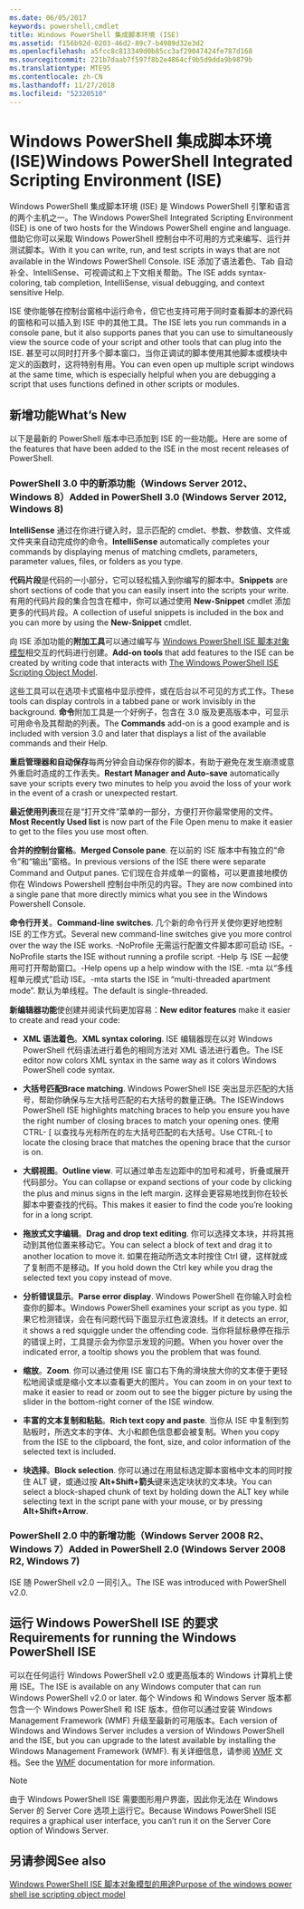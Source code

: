 ```yaml
---
ms.date: 06/05/2017
keywords: powershell,cmdlet
title: Windows PowerShell 集成脚本环境 (ISE)
ms.assetid: f156b92d-0203-46d2-89c7-b4989d32e3d2
ms.openlocfilehash: a5fcc8c813349d0b85cc3af29047424fe787d168
ms.sourcegitcommit: 221b7daab7f597f8b2e4864cf9b5d9dda9b9879b
ms.translationtype: MTE95
ms.contentlocale: zh-CN
ms.lasthandoff: 11/27/2018
ms.locfileid: "52320510"
---
```

# <a name="windows-powershell-integrated-scripting-environment-ise"></a><span data-ttu-id="44693-103">Windows PowerShell 集成脚本环境 (ISE)</span><span class="sxs-lookup"><span data-stu-id="44693-103">Windows PowerShell Integrated Scripting Environment (ISE)</span></span>

<span data-ttu-id="44693-104">Windows PowerShell 集成脚本环境 (ISE) 是 Windows PowerShell 引擎和语言的两个主机之一。</span><span class="sxs-lookup"><span data-stu-id="44693-104">The Windows PowerShell Integrated Scripting Environment (ISE) is one of two hosts for the Windows PowerShell engine and language.</span></span> <span data-ttu-id="44693-105">借助它你可以采取 Windows PowerShell 控制台中不可用的方式来编写、运行并测试脚本。</span><span class="sxs-lookup"><span data-stu-id="44693-105">With it you can write, run, and test scripts in ways that are not available in the Windows PowerShell Console.</span></span> <span data-ttu-id="44693-106">ISE 添加了语法着色、Tab 自动补全、IntelliSense、可视调试和上下文相关帮助。</span><span class="sxs-lookup"><span data-stu-id="44693-106">The ISE adds syntax-coloring, tab completion, IntelliSense, visual debugging, and context sensitive Help.</span></span>

<span data-ttu-id="44693-107">ISE 使你能够在控制台窗格中运行命令，但它也支持可用于同时查看脚本的源代码的窗格和可以插入到 ISE 中的其他工具。</span><span class="sxs-lookup"><span data-stu-id="44693-107">The ISE lets you run commands in a console pane, but it also supports panes that you can use to simultaneously view the source code of your script and other tools that can plug into the ISE.</span></span> <span data-ttu-id="44693-108">甚至可以同时打开多个脚本窗口，当你正调试的脚本使用其他脚本或模块中定义的函数时，这将特别有用。</span><span class="sxs-lookup"><span data-stu-id="44693-108">You can even open up multiple script windows at the same time, which is especially helpful when you are debugging a script that uses functions defined in other scripts or modules.</span></span>

## <a name="whats-new"></a><span data-ttu-id="44693-109">新增功能</span><span class="sxs-lookup"><span data-stu-id="44693-109">What’s New</span></span>

<span data-ttu-id="44693-110">以下是最新的 PowerShell 版本中已添加到 ISE 的一些功能。</span><span class="sxs-lookup"><span data-stu-id="44693-110">Here are some of the features that have been added to the ISE in the most recent releases of PowerShell.</span></span>

### <a name="added-in-powershell-30-windows-server-2012-windows-8"></a><span data-ttu-id="44693-111">PowerShell 3.0 中的新添功能（Windows Server 2012、Windows 8）</span><span class="sxs-lookup"><span data-stu-id="44693-111">Added in PowerShell 3.0 (Windows Server 2012, Windows 8)</span></span>

<span data-ttu-id="44693-112">**IntelliSense** 通过在你进行键入时，显示匹配的 cmdlet、参数、参数值、文件或文件夹来自动完成你的命令。</span><span class="sxs-lookup"><span data-stu-id="44693-112">**IntelliSense** automatically completes your commands by displaying menus of matching cmdlets, parameters, parameter values, files, or folders as you type.</span></span>

<span data-ttu-id="44693-113">**代码片段**是代码的一小部分，它可以轻松插入到你编写的脚本中。</span><span class="sxs-lookup"><span data-stu-id="44693-113">**Snippets** are short sections of code that you can easily insert into the scripts your write.</span></span> <span data-ttu-id="44693-114">有用的代码片段的集合包含在框中，你可以通过使用 **New-Snippet** cmdlet 添加更多的代码片段。</span><span class="sxs-lookup"><span data-stu-id="44693-114">A collection of useful snippets is included in the box and you can more by using the **New-Snippet** cmdlet.</span></span>

<span data-ttu-id="44693-115">向 ISE 添加功能的**附加工具**可以通过编写与 [Windows PowerShell ISE 脚本对象模型](../../core-powershell/ise/The-ISE-Object-Model-Hierarchy.md)相交互的代码进行创建。</span><span class="sxs-lookup"><span data-stu-id="44693-115">**Add-on tools** that add features to the ISE can be created by writing code that interacts with [The Windows PowerShell ISE Scripting Object Model](../../core-powershell/ise/The-ISE-Object-Model-Hierarchy.md).</span></span>

<span data-ttu-id="44693-116">这些工具可以在选项卡式窗格中显示控件，或在后台以不可见的方式工作。</span><span class="sxs-lookup"><span data-stu-id="44693-116">These tools can display controls in a tabbed pane or work invisibly in the background.</span></span> <span data-ttu-id="44693-117">**命令**附加工具是一个好例子，包含在 3.0 版及更高版本中，可显示可用命令及其帮助的列表。</span><span class="sxs-lookup"><span data-stu-id="44693-117">The **Commands** add-on is a good example and is included with version 3.0 and later that displays a list of the available commands and their Help.</span></span>

<span data-ttu-id="44693-118">**重启管理器和自动保存**每两分钟会自动保存你的脚本，有助于避免在发生崩溃或意外重启时造成的工作丢失。</span><span class="sxs-lookup"><span data-stu-id="44693-118">**Restart Manager and Auto-save** automatically save your scripts every two minutes to help you avoid the loss of your work in the event of a crash or unexpected restart.</span></span>

<span data-ttu-id="44693-119">**最近使用列表**现在是“打开文件”菜单的一部分，方便打开你最常使用的文件。</span><span class="sxs-lookup"><span data-stu-id="44693-119">**Most Recently Used list** is now part of the File Open menu to make it easier to get to the files you use most often.</span></span>

<span data-ttu-id="44693-120">**合并的控制台窗格**。</span><span class="sxs-lookup"><span data-stu-id="44693-120">**Merged Console pane**.</span></span> <span data-ttu-id="44693-121">在以前的 ISE 版本中有独立的“命令”和“输出”窗格。</span><span class="sxs-lookup"><span data-stu-id="44693-121">In previous versions of the ISE there were separate Command and Output panes.</span></span> <span data-ttu-id="44693-122">它们现在合并成单一的窗格，可以更直接地模仿你在 Windows Powershell 控制台中所见的内容。</span><span class="sxs-lookup"><span data-stu-id="44693-122">They are now combined into a single pane that more directly mimics what you see in the Windows Powershell Console.</span></span>

<span data-ttu-id="44693-123">**命令行开关**。</span><span class="sxs-lookup"><span data-stu-id="44693-123">**Command-line switches**.</span></span> <span data-ttu-id="44693-124">几个新的命令行开关使你更好地控制 ISE 的工作方式。</span><span class="sxs-lookup"><span data-stu-id="44693-124">Several new command-line switches give you more control over the way the ISE works.</span></span> <span data-ttu-id="44693-125">-NoProfile 无需运行配置文件脚本即可启动 ISE。</span><span class="sxs-lookup"><span data-stu-id="44693-125">-NoProfile starts the ISE without running a profile script.</span></span> <span data-ttu-id="44693-126">-Help 与 ISE 一起使用可打开帮助窗口。</span><span class="sxs-lookup"><span data-stu-id="44693-126">-Help opens up a help window with the ISE.</span></span> <span data-ttu-id="44693-127">-mta 以“多线程单元模式”启动 ISE。</span><span class="sxs-lookup"><span data-stu-id="44693-127">-mta starts the ISE in “multi-threaded apartment mode”.</span></span> <span data-ttu-id="44693-128">默认为单线程。</span><span class="sxs-lookup"><span data-stu-id="44693-128">The default is single-threaded.</span></span>

<span data-ttu-id="44693-129">**新编辑器功能**使创建并阅读代码更加容易：</span><span class="sxs-lookup"><span data-stu-id="44693-129">**New editor features** make it easier to create and read your code:</span></span>

- <span data-ttu-id="44693-130">**XML 语法着色**。</span><span class="sxs-lookup"><span data-stu-id="44693-130">**XML syntax coloring**.</span></span> <span data-ttu-id="44693-131">ISE 编辑器现在以对 Windows PowerShell 代码语法进行着色的相同方法对 XML 语法进行着色。</span><span class="sxs-lookup"><span data-stu-id="44693-131">The ISE editor now colors XML syntax in the same way as it colors Windows PowerShell code syntax.</span></span>

- <span data-ttu-id="44693-132">**大括号匹配**</span><span class="sxs-lookup"><span data-stu-id="44693-132">**Brace matching**.</span></span> <span data-ttu-id="44693-133">Windows PowerShell ISE 突出显示匹配的大括号，帮助你确保与左大括号匹配的右大括号的数量正确。</span><span class="sxs-lookup"><span data-stu-id="44693-133">The ISEWindows PowerShell ISE highlights matching braces to help you ensure you have the right number of closing braces to match your opening ones.</span></span> <span data-ttu-id="44693-134">使用 CTRL- \[ 以查找与光标所在的左大括号匹配的右大括号。</span><span class="sxs-lookup"><span data-stu-id="44693-134">Use CTRL-\[ to locate the closing brace that matches the opening brace that the cursor is on.</span></span>

- <span data-ttu-id="44693-135">**大纲视图**。</span><span class="sxs-lookup"><span data-stu-id="44693-135">**Outline view**.</span></span> <span data-ttu-id="44693-136">可以通过单击左边距中的加号和减号，折叠或展开代码部分。</span><span class="sxs-lookup"><span data-stu-id="44693-136">You can collapse or expand sections of your code by clicking the plus and minus signs in the left margin.</span></span> <span data-ttu-id="44693-137">这样会更容易地找到你在较长脚本中要查找的代码。</span><span class="sxs-lookup"><span data-stu-id="44693-137">This makes it easier to find the code you’re looking for in a long script.</span></span>

- <span data-ttu-id="44693-138">**拖放式文字编辑**。</span><span class="sxs-lookup"><span data-stu-id="44693-138">**Drag and drop text editing**.</span></span> <span data-ttu-id="44693-139">你可以选择文本块，并将其拖动到其他位置来移动它。</span><span class="sxs-lookup"><span data-stu-id="44693-139">You can select a block of text and drag it to another location to move it.</span></span> <span data-ttu-id="44693-140">如果在拖动所选文本时按住 Ctrl 键，这样就成了复制而不是移动。</span><span class="sxs-lookup"><span data-stu-id="44693-140">If you hold down the Ctrl key while you drag the selected text you copy instead of move.</span></span>

- <span data-ttu-id="44693-141">**分析错误显示**。</span><span class="sxs-lookup"><span data-stu-id="44693-141">**Parse error display**.</span></span> <span data-ttu-id="44693-142">Windows PowerShell 在你输入时会检查你的脚本。</span><span class="sxs-lookup"><span data-stu-id="44693-142">Windows PowerShell examines your script as you type.</span></span> <span data-ttu-id="44693-143">如果它检测错误，会在有问题代码下面显示红色波浪线。</span><span class="sxs-lookup"><span data-stu-id="44693-143">If it detects an error, it shows a red squiggle under the offending code.</span></span> <span data-ttu-id="44693-144">当你将鼠标悬停在指示的错误上时，工具提示会为你显示发现的问题。</span><span class="sxs-lookup"><span data-stu-id="44693-144">When you hover over the indicated error, a tooltip shows you the problem that was found.</span></span>

- <span data-ttu-id="44693-145">**缩放**。</span><span class="sxs-lookup"><span data-stu-id="44693-145">**Zoom**.</span></span> <span data-ttu-id="44693-146">你可以通过使用 ISE 窗口右下角的滑块放大你的文本便于更轻松地阅读或是缩小文本以查看更大的图片。</span><span class="sxs-lookup"><span data-stu-id="44693-146">You can zoom in on your text to make it easier to read or zoom out to see the bigger picture by using the slider in the bottom-right corner of the ISE window.</span></span>

- <span data-ttu-id="44693-147">**丰富的文本复制和粘贴**。</span><span class="sxs-lookup"><span data-stu-id="44693-147">**Rich text copy and paste**.</span></span> <span data-ttu-id="44693-148">当你从 ISE 中复制到剪贴板时，所选文本的字体、大小和颜色信息都会被复制。</span><span class="sxs-lookup"><span data-stu-id="44693-148">When you copy from the ISE to the clipboard, the font, size, and color information of the selected text is included.</span></span>

- <span data-ttu-id="44693-149">**块选择**。</span><span class="sxs-lookup"><span data-stu-id="44693-149">**Block selection**.</span></span> <span data-ttu-id="44693-150">你可以通过在用鼠标选定脚本窗格中文本的同时按住 ALT 键，或通过按 **Alt+Shift+箭头**键来选定块状的文本块。</span><span class="sxs-lookup"><span data-stu-id="44693-150">You can select a block-shaped chunk of text by holding down the ALT key while selecting text in the script pane with your mouse, or by pressing **Alt+Shift+Arrow**.</span></span>

### <a name="added-in-powershell-20-windows-server-2008-r2-windows-7"></a><span data-ttu-id="44693-151">PowerShell 2.0 中的新增功能（Windows Server 2008 R2、Windows 7）</span><span class="sxs-lookup"><span data-stu-id="44693-151">Added in PowerShell 2.0 (Windows Server 2008 R2, Windows 7)</span></span>

<span data-ttu-id="44693-152">ISE 随 PowerShell v2.0 一同引入。</span><span class="sxs-lookup"><span data-stu-id="44693-152">The ISE was introduced with PowerShell v2.0.</span></span>

## <a name="requirements-for-running-the-windows-powershell-ise"></a><span data-ttu-id="44693-153">运行 Windows PowerShell ISE 的要求</span><span class="sxs-lookup"><span data-stu-id="44693-153">Requirements for running the Windows PowerShell ISE</span></span>

<span data-ttu-id="44693-154">可以在任何运行 Windows PowerShell v2.0 或更高版本的 Windows 计算机上使用 ISE。</span><span class="sxs-lookup"><span data-stu-id="44693-154">The ISE is available on any Windows computer that can run Windows PowerShell v2.0 or later.</span></span> <span data-ttu-id="44693-155">每个 Windows 和 Windows Server 版本都包含一个 Windows PowerShell 和 ISE 版本，但你可以通过安装 Windows Management Framework (WMF) 升级至最新的可用版本。</span><span class="sxs-lookup"><span data-stu-id="44693-155">Each version of Windows and Windows Server includes a version of Windows PowerShell and the ISE, but you can upgrade to the latest available by installing the Windows Management Framework (WMF).</span></span> <span data-ttu-id="44693-156">有关详细信息，请参阅 [WMF](/powershell/wmf) 文档。</span><span class="sxs-lookup"><span data-stu-id="44693-156">See the [WMF](/powershell/wmf) documentation for more information.</span></span>

> [!NOTE]
> <span data-ttu-id="44693-157">由于 Windows PowerShell ISE 需要图形用户界面，因此你无法在 Windows Server 的 Server Core 选项上运行它。</span><span class="sxs-lookup"><span data-stu-id="44693-157">Because Windows PowerShell ISE requires a graphical user interface, you can’t run it on the Server Core option of Windows Server.</span></span>

## <a name="see-also"></a><span data-ttu-id="44693-158">另请参阅</span><span class="sxs-lookup"><span data-stu-id="44693-158">See also</span></span>

[<span data-ttu-id="44693-159">Windows PowerShell ISE 脚本对象模型的用途</span><span class="sxs-lookup"><span data-stu-id="44693-159">Purpose of the windows power shell ise scripting object model</span></span>](../../core-powershell/ise/Purpose-of-the-Windows-PowerShell-ISE-Scripting-Object-Model.md)